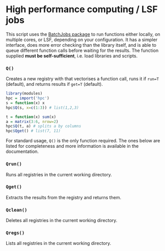 High performance computing / LSF jobs
=====================================

This script uses the [BatchJobs package](bj) to run functions either locally, on
multiple cores, or LSF, depending on your configuration. It has a simpler
interface, does more error checking than the library itself, and is able to
queue different function calls before waiting for the results. The function
supplied **must be self-sufficient**, i.e. load libraries and scripts.

### `Q()`

Creates a new registry with that vectorises a function call, runs it if
`run=T` (default), and returns results if `get=T` (default).

```r
library(modules)
hpc = import('hpc')
s = function(x) x
hpc$Q(s, x=c(1:3)) # list(1,2,3)
```

```r
t = function(x) sum(x)
a = matrix(3:6, nrow=2)
hpc$Q(t, a) # splits a by columns
hpc$Qget() # list(7, 11)
```

For standard usage, `Q()` is the only function required. The ones below
are listed for completeness and more information is available in the
documentation.

### `Qrun()`

Runs all registries in the current working directory.

### `Qget()`

Extracts the results from the registry and returns them.

### `Qclean()`

Deletes all registries in the current working directory.

### `Qregs()`

Lists all registries in the current working directory.

[bj]: https://github.com/tudo-r/BatchJobs
